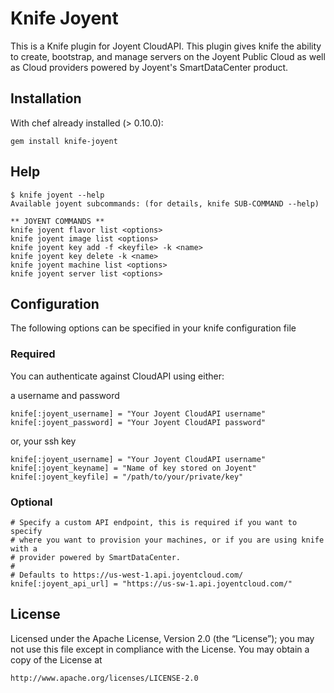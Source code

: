 Knife Joyent
===

This is a Knife plugin for Joyent CloudAPI. This plugin gives knife
the ability to create, bootstrap, and manage servers on the Joyent Public Cloud
as well as Cloud providers powered by Joyent's SmartDataCenter product.

## Installation

With chef already installed (> 0.10.0):

    gem install knife-joyent

## Help

    $ knife joyent --help
    Available joyent subcommands: (for details, knife SUB-COMMAND --help)

    ** JOYENT COMMANDS **
    knife joyent flavor list <options>
    knife joyent image list <options>
    knife joyent key add -f <keyfile> -k <name>
    knife joyent key delete -k <name>
    knife joyent machine list <options>
    knife joyent server list <options>

## Configuration

The following options can be specified in your knife configuration file

### Required

You can authenticate against CloudAPI using either:

a username and password

    knife[:joyent_username] = "Your Joyent CloudAPI username"
    knife[:joyent_password] = "Your Joyent CloudAPI password"

or, your ssh key

    knife[:joyent_username] = "Your Joyent CloudAPI username"
    knife[:joyent_keyname] = "Name of key stored on Joyent"
    knife[:joyent_keyfile] = "/path/to/your/private/key"

### Optional

    # Specify a custom API endpoint, this is required if you want to specify 
    # where you want to provision your machines, or if you are using knife with a
    # provider powered by SmartDataCenter.
    #
    # Defaults to https://us-west-1.api.joyentcloud.com/
    knife[:joyent_api_url] = "https://us-sw-1.api.joyentcloud.com/"

## License

Licensed under the Apache License, Version 2.0 (the “License”); you may not use
this file except in compliance with the License. You may obtain a copy of the
License at

    http://www.apache.org/licenses/LICENSE-2.0
